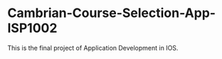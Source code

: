 # Cambrian-Course-Selection-App-ISP1002

This is the final project of Application Development in IOS.
